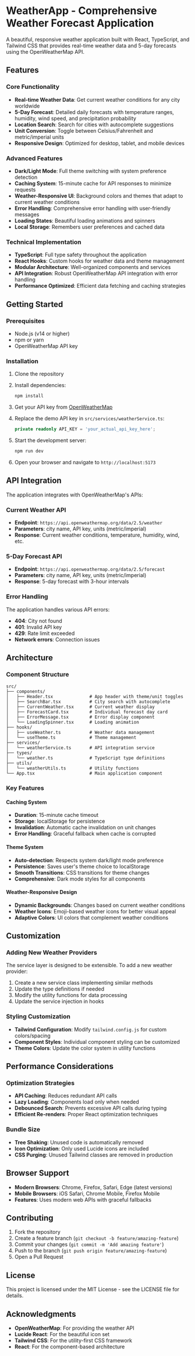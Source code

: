 # WeatherApp - Comprehensive Weather Forecast Application

A beautiful, responsive weather application built with React, TypeScript, and Tailwind CSS that provides real-time weather data and 5-day forecasts using the OpenWeatherMap API.

## Features

### Core Functionality
- **Real-time Weather Data**: Get current weather conditions for any city worldwide
- **5-Day Forecast**: Detailed daily forecasts with temperature ranges, humidity, wind speed, and precipitation probability
- **Location Search**: Search for cities with autocomplete suggestions
- **Unit Conversion**: Toggle between Celsius/Fahrenheit and metric/imperial units
- **Responsive Design**: Optimized for desktop, tablet, and mobile devices

### Advanced Features
- **Dark/Light Mode**: Full theme switching with system preference detection
- **Caching System**: 15-minute cache for API responses to minimize requests
- **Weather-Responsive UI**: Background colors and themes that adapt to current weather conditions
- **Error Handling**: Comprehensive error handling with user-friendly messages
- **Loading States**: Beautiful loading animations and spinners
- **Local Storage**: Remembers user preferences and cached data

### Technical Implementation
- **TypeScript**: Full type safety throughout the application
- **React Hooks**: Custom hooks for weather data and theme management
- **Modular Architecture**: Well-organized components and services
- **API Integration**: Robust OpenWeatherMap API integration with error handling
- **Performance Optimized**: Efficient data fetching and caching strategies

## Getting Started

### Prerequisites
- Node.js (v14 or higher)
- npm or yarn
- OpenWeatherMap API key

### Installation

1. Clone the repository
2. Install dependencies:
   ```bash
   npm install
   ```

3. Get your API key from [OpenWeatherMap](https://openweathermap.org/api)

4. Replace the demo API key in `src/services/weatherService.ts`:
   ```typescript
   private readonly API_KEY = 'your_actual_api_key_here';
   ```

5. Start the development server:
   ```bash
   npm run dev
   ```

6. Open your browser and navigate to `http://localhost:5173`

## API Integration

The application integrates with OpenWeatherMap's APIs:

### Current Weather API
- **Endpoint**: `https://api.openweathermap.org/data/2.5/weather`
- **Parameters**: city name, API key, units (metric/imperial)
- **Response**: Current weather conditions, temperature, humidity, wind, etc.

### 5-Day Forecast API
- **Endpoint**: `https://api.openweathermap.org/data/2.5/forecast`
- **Parameters**: city name, API key, units (metric/imperial)
- **Response**: 5-day forecast with 3-hour intervals

### Error Handling
The application handles various API errors:
- **404**: City not found
- **401**: Invalid API key
- **429**: Rate limit exceeded
- **Network errors**: Connection issues

## Architecture

### Component Structure
```
src/
├── components/
│   ├── Header.tsx              # App header with theme/unit toggles
│   ├── SearchBar.tsx           # City search with autocomplete
│   ├── CurrentWeather.tsx      # Current weather display
│   ├── ForecastCard.tsx        # Individual forecast day card
│   ├── ErrorMessage.tsx        # Error display component
│   └── LoadingSpinner.tsx      # Loading animation
├── hooks/
│   ├── useWeather.ts           # Weather data management
│   └── useTheme.ts             # Theme management
├── services/
│   └── weatherService.ts       # API integration service
├── types/
│   └── weather.ts              # TypeScript type definitions
├── utils/
│   └── weatherUtils.ts         # Utility functions
└── App.tsx                     # Main application component
```

### Key Features

#### Caching System
- **Duration**: 15-minute cache timeout
- **Storage**: localStorage for persistence
- **Invalidation**: Automatic cache invalidation on unit changes
- **Error Handling**: Graceful fallback when cache is corrupted

#### Theme System
- **Auto-detection**: Respects system dark/light mode preference
- **Persistence**: Saves user's theme choice to localStorage
- **Smooth Transitions**: CSS transitions for theme changes
- **Comprehensive**: Dark mode styles for all components

#### Weather-Responsive Design
- **Dynamic Backgrounds**: Changes based on current weather conditions
- **Weather Icons**: Emoji-based weather icons for better visual appeal
- **Adaptive Colors**: UI colors that complement weather conditions

## Customization

### Adding New Weather Providers
The service layer is designed to be extensible. To add a new weather provider:

1. Create a new service class implementing similar methods
2. Update the type definitions if needed
3. Modify the utility functions for data processing
4. Update the service injection in hooks

### Styling Customization
- **Tailwind Configuration**: Modify `tailwind.config.js` for custom colors/spacing
- **Component Styles**: Individual component styling can be customized
- **Theme Colors**: Update the color system in utility functions

## Performance Considerations

### Optimization Strategies
- **API Caching**: Reduces redundant API calls
- **Lazy Loading**: Components load only when needed
- **Debounced Search**: Prevents excessive API calls during typing
- **Efficient Re-renders**: Proper React optimization techniques

### Bundle Size
- **Tree Shaking**: Unused code is automatically removed
- **Icon Optimization**: Only used Lucide icons are included
- **CSS Purging**: Unused Tailwind classes are removed in production

## Browser Support

- **Modern Browsers**: Chrome, Firefox, Safari, Edge (latest versions)
- **Mobile Browsers**: iOS Safari, Chrome Mobile, Firefox Mobile
- **Features**: Uses modern web APIs with graceful fallbacks

## Contributing

1. Fork the repository
2. Create a feature branch (`git checkout -b feature/amazing-feature`)
3. Commit your changes (`git commit -m 'Add amazing feature'`)
4. Push to the branch (`git push origin feature/amazing-feature`)
5. Open a Pull Request

## License

This project is licensed under the MIT License - see the LICENSE file for details.

## Acknowledgments

- **OpenWeatherMap**: For providing the weather API
- **Lucide React**: For the beautiful icon set
- **Tailwind CSS**: For the utility-first CSS framework
- **React**: For the component-based architecture
